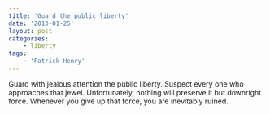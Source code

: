 ```yaml
---
title: 'Guard the public liberty'
date: '2013-01-25'
layout: post
categories:
    - liberty
tags:
    - 'Patrick Henry'
---
```


Guard with jealous attention the public liberty. Suspect every one who approaches that jewel. Unfortunately, nothing will preserve it but downright force. Whenever you give up that force, you are inevitably ruined.